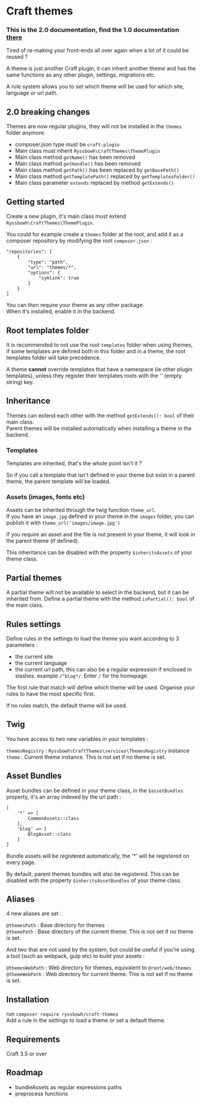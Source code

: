 # Craft themes

### This is the 2.0 documentation, find the 1.0 documentation [there](https://github.com/ryssbowh/example-theme/blob/master/README1.md)

Tired of re-making your front-ends all over again when a lot of it could be reused ?

A theme is just another Craft plugin, it can inherit another theme and has the same functions as any other plugin, settings, migrations etc. 

A rule system allows you to set which theme will be used for which site, language or url path.

## 2.0 breaking changes

Themes are now regular plugins, they will not be installed in the `themes` folder anymore.

- composer.json type must be `craft-plugin`
- Main class must inherit `Ryssbowh\CraftThemes\ThemePlugin`
- Main class method `getName()` has been removed
- Main class method `getHandle()` has been removed
- Main class method `getPath()` has been replaced by `getBasePath()`
- Main class method `getTemplatePath()` replaced by `getTemplatesFolder()`
- Main class parameter `extends` replaced by method `getExtends()`

## Getting started

Create a new plugin, it's main class must extend `Ryssbowh\CraftThemes\ThemePlugin`.

You could for example create a `themes` folder at the root, and add it as a composer repository by modifying the root `composer.json` :

```
"repositories": [
    {
        "type": "path",
        "url": "themes/*",
        "options": {
            "symlink": true
        }
    }
]
```

You can then require your theme as any other package.  
When it's installed, enable it in the backend.

## Root templates folder

It is recommended to not use the root `templates` folder when using themes, if some templates are defined both in this folder and in a theme, the root templates folder will take precedence.

A theme **cannot** override templates that have a namespace (ie other plugin templates), unless they register their templates roots with the '' (empty string) key.

## Inheritance

Themes can extend each other with the method `getExtends(): bool` of their main class.  
Parent themes will be installed automatically when installing a theme in the backend.

### Templates 

Templates are inherited, that's the whole point isn't it ?

So if you call a template that isn't defined in your theme but exist in a parent theme, the parent template will be loaded.

### Assets (images, fonts etc)

Assets can be inherited through the twig function `theme_url`.  
If you have an `image.jpg` defined in your theme in the `images` folder, you can publish it with `theme_url('images/image.jpg')`  

If you require an asset and the file is not present in your theme, it will look in the parent theme (if defined).

This inheritance can be disabled with the property `$inheritsAssets` of your theme class.

## Partial themes

A partial theme will not be available to select in the backend, but it can be inherited from. Define a partial theme with the method `isPartial(): bool` of the main class.

## Rules settings

Define rules in the settings to load the theme you want according to 3 parameters :
- the current site
- the current language
- the current url path, this can also be a regular expression if enclosed in slashes. example `/^blog*/`. Enter `/` for the homepage.

The first rule that match will define which theme will be used. Organise your rules to have the most specific first.

If no rules match, the default theme will be used.

## Twig

You have access to two new variables in your templates :

`themesRegistry` : `Ryssbowh\CraftThemes\services\ThemesRegistry` instance  
`theme` : Current theme instance. This is not set if no theme is set.  

## Asset Bundles

Asset bundles can be defined in your theme class, in the `$assetBundles` property, it's an array indexed by the url path :
```
[
	'*' => [
		CommonAssets::class
	],
	'blog' => [
		BlogAsset::class
	]
]
```

Bundle assets will be registered automatically, the '\*' will be registered on every page.

By default, parent themes bundles will also be registered. This can be disabled with the property `$inheritsAssetBundles` of your theme class.

## Aliases

4 new aliases are set :

`@themesPath` : Base directory for themes  
`@themePath` : Base directory of the current theme. This is not set if no theme is set.

And two that are not used by the system, but could be useful if you're using a tool (such as webpack, gulp etc) to build your assets :

`@themesWebPath` : Web directory for themes, equivalent to `@root/web/themes`  
`@themeWebPath` : Web directory for current theme. This is not set if no theme is set.  

## Installation

run `composer require ryssbowh/craft-themes`  
Add a rule in the settings to load a theme or set a default theme.  

## Requirements

Craft 3.5 or over

## Roadmap

- bundleAssets as regular expressions paths  
- preprocess functions